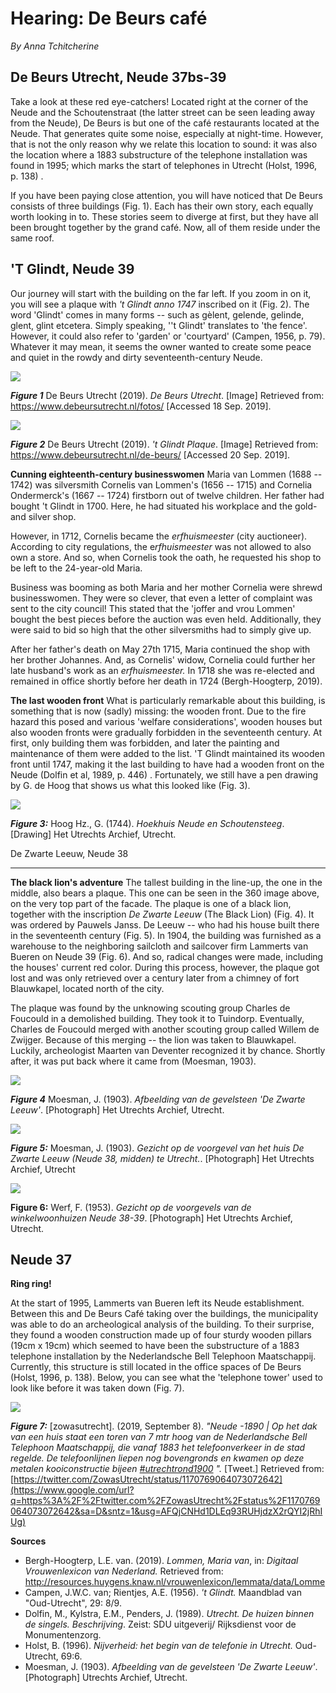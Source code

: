 # Hearing: De Beurs café

_By Anna Tchitcherine_

## De Beurs Utrecht, Neude 37bs-39

Take a look at these red eye-catchers! Located right at the corner of the Neude and the Schoutenstraat (the latter street can be seen leading away from the Neude), De Beurs is but one of the café restaurants located at the Neude. That generates quite some noise, especially at night-time. However, that is not the only reason why we relate this location to sound: it was also the location where a 1883 substructure of the telephone installation was found in 1995; which marks the start of telephones in Utrecht (Holst, 1996, p. 138) .

If you have been paying close attention, you will have noticed that De Beurs consists of three buildings (Fig. 1). Each has their own story, each equally worth looking in to. These stories seem to diverge at first, but they have all been brought together by the grand café. Now, all of them reside under the same roof.

[](https://sites.google.com/view/walkingtourneude/the-walking-tour/hearing-de-beurs-caf%C3%A9?authuser=0#h.p_oAyppiHeoy7R)

## 'T Glindt, Neude 39

Our journey will start with the building on the far left. If you zoom in on it, you will see a plaque with _'t Glindt anno 1747_ inscribed on it (Fig. 2). The word 'Glindt' comes in many forms -- such as gèlent, gelende, gelinde, glent, glint etcetera. Simply speaking, ''t Glindt' translates to 'the fence'. However, it could also refer to 'garden' or 'courtyard' (Campen, 1956, p. 79). Whatever it may mean, it seems the owner wanted to create some peace and quiet in the rowdy and dirty seventeenth-century Neude.

![](https://lh5.googleusercontent.com/dvCcZ_zHRKNCu48_azQKtS5MwbbCgVJ1aEedBEpi5vTMFPId-Awvh5Z2F3jmF7BDLKtZpF03bnl_lsU0P5wsxrHRlsrCbSEOrz2NxmUYS_IzSfjw44Y=w572)

**_Figure 1_** De Beurs Utrecht (2019). _De Beurs Utrecht_. [Image] Retrieved from: https://www.debeursutrecht.nl/fotos/ [Accessed 18 Sep. 2019].

![](https://lh5.googleusercontent.com/JXd_56prlU1uOYKOJvz6OU3iTc83dA5mh--xAbMswZ7zFpqR33cIaje9-GzO_Wl2iqULxvQLKSDUWBlzlawB-nbDg0y1ahlz4ApqW54fQiRs4EPqGk4G=w472)

**_Figure 2_** De Beurs Utrecht (2019). _'t Glindt Plaque_. [Image] Retrieved from: https://www.debeursutrecht.nl/de-beurs/ [Accessed 20 Sep. 2019].

**Cunning eighteenth-century businesswomen** Maria van Lommen (1688 -- 1742) was silversmith Cornelis van Lommen's (1656 -- 1715) and Cornelia Ondermerck's (1667 -- 1724) firstborn out of twelve children. Her father had bought 't Glindt in 1700. Here, he had situated his workplace and the gold- and silver shop.

However, in 1712, Cornelis became the _erfhuismeester_ (city auctioneer). According to city regulations, the e*rfhuismeester* was not allowed to also own a store. And so, when Cornelis took the oath, he requested his shop to be left to the 24-year-old Maria.

Business was booming as both Maria and her mother Cornelia were shrewd businesswomen. They were so clever, that even a letter of complaint was sent to the city council! This stated that the 'joffer and vrou Lommen' bought the best pieces before the auction was even held. Additionally, they were said to bid so high that the other silversmiths had to simply give up.

After her father's death on May 27th 1715, Maria continued the shop with her brother Johannes. And, as Cornelis' widow, Cornelia could further her late husband's work as an _erfhuismeester._ In 1718 she was re-elected and remained in office shortly before her death in 1724 (Bergh-Hoogterp, 2019).

**The last wooden front** What is particularly remarkable about this building, is something that is now (sadly) missing: the wooden front. Due to the fire hazard this posed and various 'welfare considerations', wooden houses but also wooden fronts were gradually forbidden in the seventeenth century. At first, only building them was forbidden, and later the painting and maintenance of them were added to the list. 'T Glindt maintained its wooden front until 1747, making it the last building to have had a wooden front on the Neude (Dolfin et al, 1989, p. 446) . Fortunately, we still have a pen drawing by G. de Hoog that shows us what this looked like (Fig. 3).

![](https://lh4.googleusercontent.com/oW73s_sqFcXBC3f0gFvgfas-NHkfAx3Dnn-0FAHZVk8PQpub5NFTXGj9qUcgH1esJIMsJkYzylTPfmtxhcklrVNZqHnSpFWfv2w6oJBAYA_CCo19EzU5=w371)

**_Figure 3:_** Hoog Hz., G. (1744). _Hoekhuis Neude en Schoutensteeg_. [Drawing] Het Utrechts Archief, Utrecht.

[](https://sites.google.com/view/walkingtourneude/the-walking-tour/hearing-de-beurs-caf%C3%A9?authuser=0#h.p_eRQvVISpuSDy)

De Zwarte Leeuw, Neude 38

---

**The black lion's adventure** The tallest building in the line-up, the one in the middle, also bears a plaque. This one can be seen in the 360 image above, on the very top part of the facade. The plaque is one of a black lion, together with the inscription _De Zwarte Leeuw_ (The Black Lion) (Fig. 4). It was ordered by Pauwels Janss. De Leeuw -- who had his house built there in the seventeenth century (Fig. 5). In 1904, the building was furnished as a warehouse to the neighboring sailcloth and sailcover firm Lammerts van Bueren on Neude 39 (Fig. 6). And so, radical changes were made, including the houses' current red color. During this process, however, the plaque got lost and was only retrieved over a century later from a chimney of fort Blauwkapel, located north of the city.

The plaque was found by the unknowing scouting group Charles de Foucould in a demolished building. They took it to Tuindorp. Eventually, Charles de Foucould merged with another scouting group called Willem de Zwijger. Because of this merging -- the lion was taken to Blauwkapel. Luckily, archeologist Maarten van Deventer recognized it by chance. Shortly after, it was put back where it came from (Moesman, 1903).

![](https://lh5.googleusercontent.com/UKnLU5URyQrVwEQq2zLcZ0Hic7KFPZQfiE54AQTXyPfnzwGyRH6o6q9fXHXWxTYMDqkxxhuatN7Pzr4DK-qzW2MV0_xUP7qDRgG3s6KL3sWK0UDw2w=w472)

**_Figure 4_** Moesman, J. (1903). _Afbeelding van de gevelsteen 'De Zwarte Leeuw'_. [Photograph] Het Utrechts Archief, Utrecht.

![](https://lh6.googleusercontent.com/OeXyYMnxB3-oxbZFDGTCaEmiSNl6IVl9uPb5oprA3hN2WTyTzLRUUfYGxaTTQhdkFhp9CRgR8UB3-cDKsrCTLCzYB5Cwbq3_ieN6AHd0ODJTss79MPs=w673)

**_Figure 5:_** Moesman, J. (1903). _Gezicht op de voorgevel van het huis De Zwarte Leeuw (Neude 38, midden) te Utrecht._. [Photograph] Het Utrechts Archief, Utrecht

![](https://lh4.googleusercontent.com/RHG8yPY7-A6Y6uZnGAEcZa5fSgWQmxxaxuCIjHM2wT1qk-uW3mlJjsRITYmgJnl5lIwSBFUROsuuePUxwrAGkwprTNvE4RzM3sgx-FDdW1VX_VThIAE=w572)

**Figure 6:** Werf, F. (1953). _Gezicht op de voorgevels van de winkelwoonhuizen Neude 38-39_. [Photograph] Het Utrechts Archief, Utrecht.

[](https://sites.google.com/view/walkingtourneude/the-walking-tour/hearing-de-beurs-caf%C3%A9?authuser=0#h.p_LRJoUO7T0p5Z)

## Neude 37

**Ring ring!**

At the start of 1995, Lammerts van Bueren left its Neude establishment. Between this and De Beurs Café taking over the buildings, the municipality was able to do an archeological analysis of the building. To their surprise, they found a wooden construction made up of four sturdy wooden pillars (19cm x 19cm) which seemed to have been the substructure of a 1883 telephone installation by the Nederlandsche Bell Telephoon Maatschappij. Currently, this structure is still located in the office spaces of De Beurs (Holst, 1996, p. 138). Below, you can see what the 'telephone tower' used to look like before it was taken down (Fig. 7).

![](https://lh3.googleusercontent.com/jBJ7zBaPCSdHoJ5Gsc8-bmhnfzDGIDdlc2bwHzuDINoS1vwHIXuA_dpRmbXvumBZpiQe9xaOA_kG6VjwCuHW4eqg9wpHSFZF9h5U8c4d_b0mObirEw=w673)

**_Figure 7:_** [zowasutrecht]. (2019, September 8). _"Neude -1890 | Op het dak van een huis staat een toren van 7 mtr hoog van de Nederlandsche Bell Telephoon Maatschappij, die vanaf 1883 het telefoonverkeer in de stad regelde. De telefoonlijnen liepen nog bovengronds en kwamen op deze metalen kooiconstructie bijeen [#utrechtrond1900](https://www.google.com/url?q=https%3A%2F%2Ftwitter.com%2Fhashtag%2Futrechtrond1900%3Fsrc%3Dhash&sa=D&sntz=1&usg=AFQjCNH2KsQ4MESIAgCqWtlip9liVPjdBQ) "._ [Tweet.] Retrieved from: [https://twitter.com/ZowasUtrecht/status/1170769064073072642](https://www.google.com/url?q=https%3A%2F%2Ftwitter.com%2FZowasUtrecht%2Fstatus%2F1170769064073072642&sa=D&sntz=1&usg=AFQjCNHd1DLEq93RUHjdzX2rQYI2jRhIUg)

**Sources**

- Bergh-Hoogterp, L.E. van. (2019). _Lommen, Maria van_, in: _Digitaal Vrouwenlexicon van Nederland._ Retrieved from: http://resources.huygens.knaw.nl/vrouwenlexicon/lemmata/data/Lomme
- Campen, J.W.C. van; Rientjes, A.E. (1956). _'t Glindt._ Maandblad van "Oud-Utrecht", 29: 8/9.
- Dolfin, M., Kylstra, E.M., Penders, J. (1989). _Utrecht. De huizen binnen de singels. Beschrijving_. Zeist: SDU uitgeverij/ Rijksdienst voor de Monumentenzorg.
- Holst, B. (1996). _Nijverheid: het begin van de telefonie in Utrecht._ Oud-Utrecht, 69:6.
- Moesman, J. (1903). _Afbeelding van de gevelsteen 'De Zwarte Leeuw'_. [Photograph] Utrechts Archief, Utrecht.
